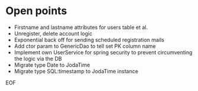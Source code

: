 Open points
===========

* Firstname and lastname attributes for users table et al.
* Unregister, delete account logic
* Exponential back off for sending scheduled registration mails
* Add ctor param to GenericDao to tell set PK column name
* Implement own UserService for spring security to prevent circumventing the logic via the DB
* Migrate type Date to JodaTime
* Migrate type SQL:timestamp to JodaTime instance

EOF
